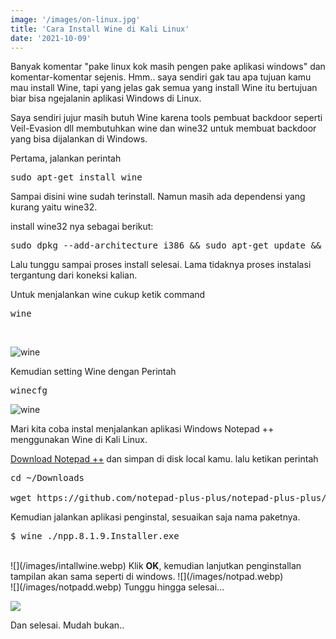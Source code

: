 ```yaml
---
image: '/images/on-linux.jpg'
title: 'Cara Install Wine di Kali Linux'
date: '2021-10-09'
---
```


Banyak komentar "pake linux kok masih pengen pake aplikasi windows" dan<!--more--> komentar-komentar sejenis. Hmm.. saya sendiri gak tau apa tujuan kamu mau install Wine, tapi yang jelas gak semua yang install Wine itu bertujuan biar bisa ngejalanin aplikasi Windows di Linux.

Saya sendiri jujur masih butuh Wine karena tools pembuat backdoor seperti Veil-Evasion dll membutuhkan wine dan wine32 untuk membuat backdoor yang bisa dijalankan di Windows.

Pertama, jalankan perintah
<pre>
sudo apt-get install wine
</pre>

Sampai disini wine sudah terinstall. Namun masih ada dependensi yang kurang yaitu wine32.

install wine32 nya sebagai berikut:

<pre>sudo dpkg --add-architecture i386 && sudo apt-get update && sudo apt-get install wine32</pre>

Lalu tunggu sampai proses install selesai. Lama tidaknya proses instalasi tergantung dari koneksi kalian.

Untuk menjalankan wine cukup ketik command

<pre>wine</pre>
<br/>

![wine](/images/wine.webp)

Kemudian setting Wine dengan Perintah 
<pre>winecfg</pre>
![wine](/images/setwine.webp)

Mari kita coba instal menjalankan aplikasi Windows Notepad ++ menggunakan Wine di Kali Linux.

[Download Notepad ++](https://github.com/notepad-plus-plus/notepad-plus-plus/releases/) dan simpan di disk local kamu.
lalu ketikan perintah 
<pre>cd ~/Downloads<br/>
wget https://github.com/notepad-plus-plus/notepad-plus-plus/releases/download/v8.1.9/npp.8.1.9.Installer.exe</pre>
Kemudian jalankan aplikasi penginstal, sesuaikan saja nama paketnya.
<pre>$ wine ./npp.8.1.9.Installer.exe</pre>
<br/>
![](/images/intallwine.webp)
Klik <b>OK</b>, kemudian lanjutkan penginstallan tampilan akan sama seperti di windows.
![](/images/notpad.webp)
<br/> 
![](/images/notpadd.webp)
Tunggu hingga selesai...

![](/images/notepad++.webp)

Dan selesai. Mudah bukan..
